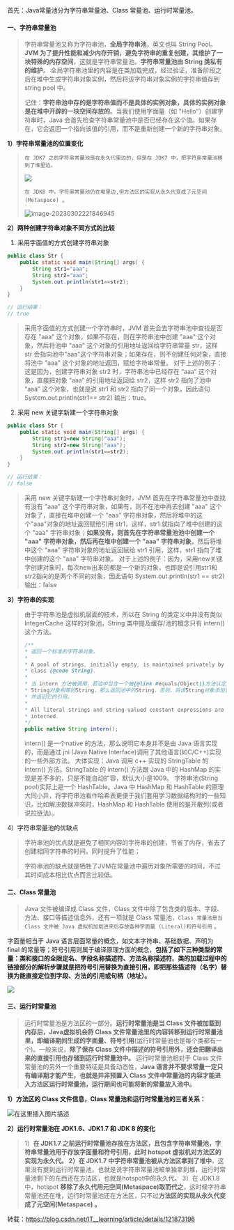 首先：Java常量池分为字符串常量池、Class 常量池、运行时常量池。

#### 一、字符串常量池

> 字符串常量池又称为字符串池，**全局字符串池**，英文也叫 String Pool。**JVM 为了提升性能和减少内存开销，避免字符串的重复创建，其维护了一块特殊的内存空间**，这就是字符串常量池。**字符串常量池由 String 类私有的维护**。
> 全局字符串池里的内容是在类加载完成，经过验证，准备阶段之后在堆中生成字符串对象实例，然后将该字符串对象实例的字符串值存到 string pool 中。
>
> 记住：**字符串池中存的是字符串值而不是具体的实例对象，具体的实例对象是在堆中开辟的一块空间存放的**。当我们使用字面量（如 "Hello"）创建字符串时，Java 会首先检查字符串常量池中是否已经存在这个值。如果存在，它会返回一个指向该值的引用，而不是重新创建一个新的字符串对象。

**1）字符串常量池的位置变化**

> `在 JDK7 之前字符串常量池是在永久代里边的，但是在 JDK7 中，把字符串常量池移到了堆里边。`
>
> ![](https://springboot-vue-blog.oss-cn-hangzhou.aliyuncs.com/img-for-typora/JDK7%E5%AD%97%E7%AC%A6%E4%B8%B2%E5%B8%B8%E9%87%8F%E6%B1%A0%E7%9A%84%E4%BD%8D%E7%BD%AE.png)
>
> `在 JDK8 中，字符串常量池仍在堆里边,但方法区的实现从永久代变成了元空间(Metaspace) `。
>
> ![image-20230302221846945](https://springboot-vue-blog.oss-cn-hangzhou.aliyuncs.com/img-for-typora/image-20230302221846945.png)

**2）两种创建字符串对象不同方式的比较**

1. 采用字面值的方式创建字符串对象

~~~java
public class Str {
    public static void main(String[] args) {
        String str1="aaa";
        String str2="aaa";
        System.out.println(str1==str2);   
    }
}

// 运行结果：
// true
~~~

> 采用字面值的方式创建一个字符串时，JVM 首先会去字符串池中查找是否存在 "aaa" 这个对象，如果不存在，则在字符串池中创建 "aaa" 这个对象，然后将池中 "aaa" 这个对象的引用地址返回给字符串常量 str，这样 str 会指向池中"aaa"这个字符串对象；如果存在，则不创建任何对象，直接将池中 "aaa" 这个对象的地址返回，赋给字符串常量。
> 对于上述的例子：这是因为，创建字符串对象 str2 时，字符串池中已经存在 “aaa” 这个对象，直接把对象 “aaa” 的引用地址返回给 str2，这样 str2 指向了池中 “aaa” 这个对象，也就是说 str1 和 str2 指向了同一个对象，因此语句 System.out.println(str1== str2) 输出：true。

2. 采用 new 关键字新建一个字符串对象

~~~java
public class Str {
    public static void main(String[] args) {
        String str1=new String("aaa");
        String str2=new String("aaa");
        System.out.println(str1==str2);
    }
}

// 运行结果：
// false
~~~

> 采用 new 关键字新建一个字符串对象时，JVM 首先在字符串常量池中查找有没有 "aaa" 这个字符串对象，如果有，则不在池中再去创建 "aaa" 这个对象了，直接在堆中创建一个 "aaa" 字符串对象，然后将堆中的这个"aaa"对象的地址返回赋给引用 str1，这样，str1 就指向了堆中创建的这个 "aaa" 字符串对象；**如果没有，则首先在字符串常量池池中创建一个 "aaa" 字符串对象，然后再在堆中创建一个 "aaa" 字符串对象**，然后将堆中这个 "aaa" 字符串对象的地址返回赋给 str1 引用，这样，str1 指向了堆中创建的这个 "aaa" 字符串对象。
> 对于上述的例子：因为，采用new关键字创建对象时，每次new出来的都是一个新的对象，也即是说引用str1和str2指向的是两个不同的对象，因此语句
> System.out.println(str1 == str2)输出：false

**3）字符串的实现**

> 由于字符串池是虚拟机层面的技术，所以在 String 的类定义中并没有类似 IntegerCache 这样的对象池，String 类中提及缓存/池的概念只有 intern() 这个方法。
>
> ~~~java
> /**
> * 返回一个标准的字符串对象。
> *
> * A pool of strings, initially empty, is maintained privately by the
> * class {@code String}.
> *
> * 当 intern 方法被调用，若池中包含一个被{@link #equals(Object)}方法认定为和该
> * String对象相等的String，那么返回池中的String，否则，将该String对象添加到池中
> * 并返回它的引用。
> *
> * All literal strings and string-valued constant expressions are
> * interned.
> */ 
> public native String intern(); 
> ~~~
>
> intern() 是一个native 的方法，那么说明它本身并不是由 Java 语言实现的，而是通过 jni (Java Native Interface)调用了其他语言(如C/C++)实现的一些外部方法。
> 大体实现：Java 调用 c++ 实现的 StringTable 的 intern() 方法。StringTable 的 intern() 方法跟 Java 中的 HashMap 的实现是差不多的，只是不能自动扩容，默认大小是1009。
> 字符串池(String pool)实际上是一个 HashTable。Java 中 HashMap 和 HashTable 的原理大同小异，将字符串池看作哈希表更便于我们套用学习数据结构时的一些知识。比如解决数据冲突时，HashMap 和 HashTable 使用的是开散列(或者说拉链法)。

4）字符串常量池的优缺点

> 字符串池的优点就是避免了相同内容的字符串的创建，节省了内存，省去了创建相同字符串的时间，同时提升了性能；
>
> 字符串池的缺点就是牺牲了JVM在常量池中遍历对象所需要的时间，不过其时间成本相比优点而言比较低。

#### 二、Class 常量池

> Java 文件被编译成 Class 文件，Class 文件中除了包含类的版本、字段、方法、接口等描述信息外，还有一项就是 Class 常量池，`Class 常量池是当 Class 文件被 Java 虚拟机加载进来后存放各种字面量 (Literal)和符号引用` 。

字面量相当于 Java 语言层面常量的概念，如文本字符串、基础数据、声明为 final 的常量等；符号引用则属于编译原理方面的概念，**包括了如下三种类型的常量：类和接口的全限定名、字段名称描述符、方法名称描述符**。**类的加载过程中的链接部分的解析步骤就是把符号引用替换为直接引用，即把那些描述符（名字）替换为能直接定位到字段、方法的引用或句柄（地址）。**

![](https://springboot-vue-blog.oss-cn-hangzhou.aliyuncs.com/img-for-typora/6a732292b28c49fbbbd9d282364e69eb.png)

#### 三、运行时常量池

> 运行时常量池是方法区的一部分。**运行时常量池是当 Class 文件被加载到内存后，Java虚拟机会将 Class 文件常量池里的内容转移到运行时常量池里，即编译期间生成的字面量、符号引用**(运行时常量池也是每个类都有一个)。一般来说，**除了保存 Class 文件中描述的符号引用外，还会把翻译出来的直接引用也存储到运行时常量池中。**
> 运行时常量池相对于 Class 文件常量池的另外一个重要特征是具备动态性，**Java 语言并不要求常量一定只有编译期才能产生，也就是并非预置入 Class 文件中常量池的内容才能进入方法区运行时常量池，运行期间也可能将新的常量放入池中。**

**1）方法区的 Class 文件信息，Class 常量池和运行时常量池的三者关系：**

![在这里插入图片描述](https://springboot-vue-blog.oss-cn-hangzhou.aliyuncs.com/img-for-typora/6fecceb4f8f544d7ae587577132a0591.png)

**2）运行时常量池在 JDK1.6、JDK1.7 和 JDK 8 的变化**

> 1）**在 JDK1.7 之前运行时常量池存放在方法区，且包含字符串常量池，字符串常量池用于存放字面量和符号引用，**此时 hotspot 虚拟机对方法区的实现为永久代。
> 2）在 JDK1.7 中**字符串常量池被从方法区拿到了堆中**，这里没有提到运行时常量池，也就是说字符串常量池被单独拿到堆，运行时常量池剩下的东西还在方法区，也就是hotspot中的永久代。
> 3）在 JDK1.8 中，hotspot **移除了永久代用元空间(Metaspace)取而代之**，这时候字符串常量池还在堆，运行时常量池还在方法区，只不过**方法区的实现从永久代变成了元空间(Metaspace) 。**



转载：https://blog.csdn.net/IT__learning/article/details/121873196